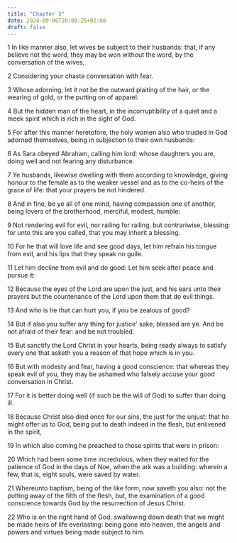 ```yaml
---
title: "Chapter 3"
date: 2024-09-06T20:00:25+02:00
draft: false
---
```



1 In like manner also, let wives be subject to their husbands: that, if any believe not the word, they may be won without the word, by the conversation of the wives,

2 Considering your chaste conversation with fear.

3 Whose adorning, let it not be the outward plaiting of the hair, or the wearing of gold, or the putting on of apparel:

4 But the hidden man of the heart, in the incorruptibility of a quiet and a meek spirit which is rich in the sight of God.

5 For after this manner heretofore, the holy women also who trusted in God adorned themselves, being in subjection to their own husbands:

6 As Sara obeyed Abraham, calling him lord: whose daughters you are, doing well and not fearing any disturbance.

7 Ye husbands, likewise dwelling with them according to knowledge, giving honour to the female as to the weaker vessel and as to the co-heirs of the grace of life: that your prayers be not hindered.

8 And in fine, be ye all of one mind, having compassion one of another, being lovers of the brotherhood, merciful, modest, humble:

9 Not rendering evil for evil, nor railing for railing, but contrariwise, blessing: for unto this are you called, that you may inherit a blessing.

10 For he that will love life and see good days, let him refrain his tongue from evil, and his lips that they speak no guile.

11 Let him decline from evil and do good: Let him seek after peace and pursue it:

12 Because the eyes of the Lord are upon the just, and his ears unto their prayers but the countenance of the Lord upon them that do evil things.

13 And who is he that can hurt you, if you be zealous of good?

14 But if also you suffer any thing for justice' sake, blessed are ye. And be not afraid of their fear: and be not troubled.

15 But sanctify the Lord Christ in your hearts, being ready always to satisfy every one that asketh you a reason of that hope which is in you.

16 But with modesty and fear, having a good conscience: that whereas they speak evil of you, they may be ashamed who falsely accuse your good conversation in Christ.

17 For it is better doing well (if such be the will of God) to suffer than doing ill.

18 Because Christ also died once for our sins, the just for the unjust: that he might offer us to God, being put to death indeed in the flesh, but enlivened in the spirit,

19 In which also coming he preached to those spirits that were in prison:

20 Which had been some time incredulous, when they waited for the patience of God in the days of Noe, when the ark was a building: wherein a few, that is, eight souls, were saved by water.

21 Whereunto baptism, being of the like form, now saveth you also: not the putting away of the filth of the flesh, but, the examination of a good conscience towards God by the resurrection of Jesus Christ.

22 Who is on the right hand of God, swallowing down death that we might be made heirs of life everlasting: being gone into heaven, the angels and powers and virtues being made subject to him.

